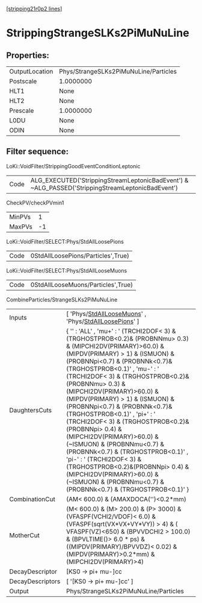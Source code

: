 [[stripping21r0p2 lines]](./stripping21r0p2-index)

# StrippingStrangeSLKs2PiMuNuLine

## Properties:

|                |                                       |
|----------------|---------------------------------------|
| OutputLocation | Phys/StrangeSLKs2PiMuNuLine/Particles |
| Postscale      | 1.0000000                             |
| HLT1           | None                                  |
| HLT2           | None                                  |
| Prescale       | 1.0000000                             |
| L0DU           | None                                  |
| ODIN           | None                                  |

## Filter sequence:

LoKi::VoidFilter/StrippingGoodEventConditionLeptonic

|      |                                                                                                  |
|------|--------------------------------------------------------------------------------------------------|
| Code | ALG_EXECUTED('StrippingStreamLeptonicBadEvent') & ~ALG_PASSED('StrippingStreamLeptonicBadEvent') |

CheckPV/checkPVmin1

|        |     |
|--------|-----|
| MinPVs | 1   |
| MaxPVs | -1  |

LoKi::VoidFilter/SELECT:Phys/StdAllLoosePions

|      |                                    |
|------|------------------------------------|
| Code | 0StdAllLoosePions/Particles',True) |

LoKi::VoidFilter/SELECT:Phys/StdAllLooseMuons

|      |                                    |
|------|------------------------------------|
| Code | 0StdAllLooseMuons/Particles',True) |

CombineParticles/StrangeSLKs2PiMuNuLine

|                  |                                                                                                                                                                                                                                                                                                                                                                                                                                                                                                                                                                                                                                                                                                                                              |
|------------------|----------------------------------------------------------------------------------------------------------------------------------------------------------------------------------------------------------------------------------------------------------------------------------------------------------------------------------------------------------------------------------------------------------------------------------------------------------------------------------------------------------------------------------------------------------------------------------------------------------------------------------------------------------------------------------------------------------------------------------------------|
| Inputs           | [ 'Phys/[StdAllLooseMuons](./stripping21r0p2-commonparticles-stdallloosemuons)' , 'Phys/[StdAllLoosePions](./stripping21r0p2-commonparticles-stdallloosepions)' ]                                                                                                                                                                                                                                                                                                                                                                                                                                                                                                                                                                          |
| DaughtersCuts    | { '' : 'ALL' , 'mu+' : ' (TRCHI2DOF\< 3) & (TRGHOSTPROB\<0.2)& (PROBNNmu\> 0.3) & (MIPCHI2DV(PRIMARY)\>60.0) & (MIPDV(PRIMARY) \> 1) & (ISMUON) & (PROBNNpi\<0.7) & (PROBNNk\<0.7)& (TRGHOSTPROB\<0.1)' , 'mu-' : ' (TRCHI2DOF\< 3) & (TRGHOSTPROB\<0.2)& (PROBNNmu\> 0.3) & (MIPCHI2DV(PRIMARY)\>60.0) & (MIPDV(PRIMARY) \> 1) & (ISMUON) & (PROBNNpi\<0.7) & (PROBNNk\<0.7)& (TRGHOSTPROB\<0.1)' , 'pi+' : ' (TRCHI2DOF\< 3) & (TRGHOSTPROB\<0.2)&(PROBNNpi\> 0.4) & (MIPCHI2DV(PRIMARY)\>60.0) & (~ISMUON) & (PROBNNmu\<0.7) & (PROBNNk\<0.7) & (TRGHOSTPROB\<0.1)' , 'pi-' : ' (TRCHI2DOF\< 3) & (TRGHOSTPROB\<0.2)&(PROBNNpi\> 0.4) & (MIPCHI2DV(PRIMARY)\>60.0) & (~ISMUON) & (PROBNNmu\<0.7) & (PROBNNk\<0.7) & (TRGHOSTPROB\<0.1)' } |
| CombinationCut   | (AM\< 600.0) & (AMAXDOCA('')\<0.2\*mm)                                                                                                                                                                                                                                                                                                                                                                                                                                                                                                                                                                                                                                                                                                       |
| MotherCut        | (M\< 600.0) & (M\> 200.0) & (P\> 3000) & (VFASPF(VCHI2/VDOF)\< 6.0) & (VFASPF(sqrt(VX\*VX+VY\*VY)) \> 4) & ( VFASPF(VZ)\<650) & (BPVVDCHI2 \> 100.0) & (BPVLTIME()\> 6.0 \* ps) & ((MIPDV(PRIMARY)/BPVVDZ)\< 0.02) & (MIPDV(PRIMARY)\>0.2\*mm) & (MIPCHI2DV(PRIMARY)\>4)                                                                                                                                                                                                                                                                                                                                                                                                                                                                     |
| DecayDescriptor  | [KS0 -\> pi+ mu-]cc                                                                                                                                                                                                                                                                                                                                                                                                                                                                                                                                                                                                                                                                                                                        |
| DecayDescriptors | [ '[KS0 -\> pi+ mu-]cc' ]                                                                                                                                                                                                                                                                                                                                                                                                                                                                                                                                                                                                                                                                                                                |
| Output           | Phys/StrangeSLKs2PiMuNuLine/Particles                                                                                                                                                                                                                                                                                                                                                                                                                                                                                                                                                                                                                                                                                                        |
